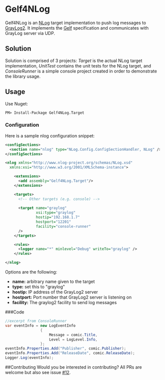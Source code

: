 # Gelf4NLog
Gelf4NLog is an [NLog] target implementation to push log messages to [GrayLog2]. It implements the [Gelf] specification and communicates with GrayLog server via UDP.

## Solution
Solution is comprised of 3 projects: *Target* is the actual NLog target implementation, *UnitTest* contains the unit tests for the NLog target, and *ConsoleRunner* is a simple console project created in order to demonstrate the library usage.
## Usage
Use Nuget:
```
PM> Install-Package Gelf4NLog.Target
```
### Configuration
Here is a sample nlog configuration snippet:
```xml
<configSections>
  <section name="nlog" type="NLog.Config.ConfigSectionHandler, NLog" />
</configSections>

<nlog xmlns="http://www.nlog-project.org/schemas/NLog.xsd"
  xmlns:xsi="http://www.w3.org/2001/XMLSchema-instance">

	<extensions>
	  <add assembly="Gelf4NLog.Target"/>
	</extensions>

	<targets>
	  <!-- Other targets (e.g. console) -->
    
	  <target name="graylog" 
			  xsi:type="graylog" 
			  hostip="192.168.1.7" 
			  hostport="12201" 
			  facility="console-runner"
	  />
	</targets>

	<rules>
	  <logger name="*" minlevel="Debug" writeTo="graylog" />
	</rules>

</nlog>
```

Options are the following:
* __name:__ arbitrary name given to the target
* __type:__ set this to "graylog"
* __hostip:__ IP address of the GrayLog2 server
* __hostport:__ Port number that GrayLog2 server is listening on
* __facility:__ The graylog2 facility to send log messages

###Code
```c#
//excerpt from ConsoleRunner
var eventInfo = new LogEventInfo
    			{
					Message = comic.Title,
					Level = LogLevel.Info,
				};
eventInfo.Properties.Add("Publisher", comic.Publisher);
eventInfo.Properties.Add("ReleaseDate", comic.ReleaseDate);
Logger.Log(eventInfo);
```

[NLog]: http://nlog-project.org/
[GrayLog2]: http://graylog2.org/
[Gelf]: http://graylog2.org/about/gelf

##Contributing
Would you be interested in contributing? All PRs are welcome but also see issue [#12](../../issues/12).
